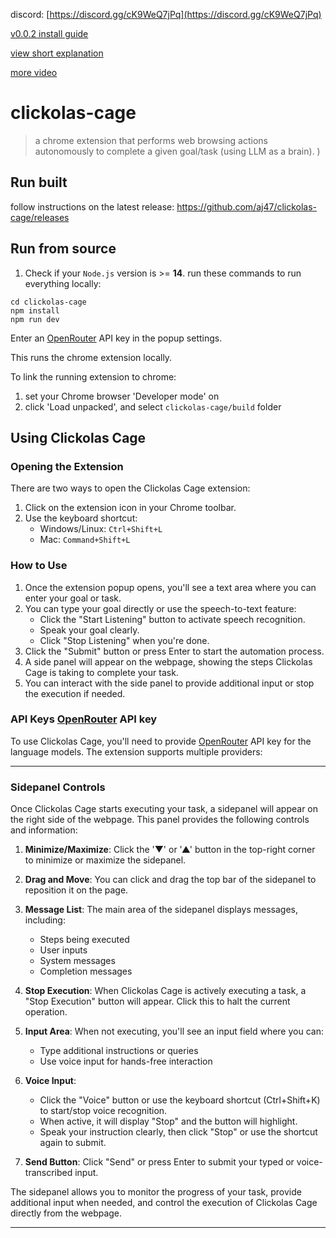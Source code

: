 discord: [https://discord.gg/cK9WeQ7jPq](https://discord.gg/cK9WeQ7jPq)

[v0.0.2 install guide](https://www.youtube.com/watch?v=bL6tV_LojOk)

[view short explanation](https://www.youtube.com/watch?v=HVevc5XnKJU)

[more video](https://youtu.be/JKBv1uUnrSk)

# clickolas-cage

> a chrome extension that performs web browsing actions autonomously to complete a given goal/task (using LLM as a brain).
)

## Run built
follow instructions on the latest release:
https://github.com/aj47/clickolas-cage/releases

## Run from source

1. Check if your `Node.js` version is >= **14**.
run these commands to run everything locally:
```shell
cd clickolas-cage
npm install
npm run dev
```

Enter an [OpenRouter](https://openrouter.ai/) API key in the popup settings.

This runs the chrome extension locally.

To link the running extension to chrome:
1. set your Chrome browser 'Developer mode' on
2. click 'Load unpacked', and select `clickolas-cage/build` folder


## Using Clickolas Cage


### Opening the Extension

There are two ways to open the Clickolas Cage extension:

1. Click on the extension icon in your Chrome toolbar.
2. Use the keyboard shortcut: 
   - Windows/Linux: `Ctrl+Shift+L`
   - Mac: `Command+Shift+L`

### How to Use

1. Once the extension popup opens, you'll see a text area where you can enter your goal or task.
2. You can type your goal directly or use the speech-to-text feature:
   - Click the "Start Listening" button to activate speech recognition.
   - Speak your goal clearly.
   - Click "Stop Listening" when you're done.
3. Click the "Submit" button or press Enter to start the automation process.
4. A side panel will appear on the webpage, showing the steps Clickolas Cage is taking to complete your task.
5. You can interact with the side panel to provide additional input or stop the execution if needed.

### API Keys [OpenRouter](https://openrouter.ai/) API key

To use Clickolas Cage, you'll need to provide [OpenRouter](https://openrouter.ai/) API key for the language models. The extension supports multiple providers:

---

### Sidepanel Controls

Once Clickolas Cage starts executing your task, a sidepanel will appear on the right side of the webpage. This panel provides the following controls and information:

1. **Minimize/Maximize**: Click the '▼' or '▲' button in the top-right corner to minimize or maximize the sidepanel.

2. **Drag and Move**: You can click and drag the top bar of the sidepanel to reposition it on the page.

3. **Message List**: The main area of the sidepanel displays messages, including:
   - Steps being executed
   - User inputs
   - System messages
   - Completion messages

4. **Stop Execution**: When Clickolas Cage is actively executing a task, a "Stop Execution" button will appear. Click this to halt the current operation.

5. **Input Area**: When not executing, you'll see an input field where you can:
   - Type additional instructions or queries
   - Use voice input for hands-free interaction

6. **Voice Input**: 
   - Click the "Voice" button or use the keyboard shortcut (Ctrl+Shift+K) to start/stop voice recognition.
   - When active, it will display "Stop" and the button will highlight.
   - Speak your instruction clearly, then click "Stop" or use the shortcut again to submit.

7. **Send Button**: Click "Send" or press Enter to submit your typed or voice-transcribed input.

The sidepanel allows you to monitor the progress of your task, provide additional input when needed, and control the execution of Clickolas Cage directly from the webpage.

---

